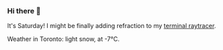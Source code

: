 ### Hi there :wave:

It's Saturday! I might be finally adding refraction to my [terminal raytracer](https://github.com/bewuethr/bash-raytracer).

Weather in Toronto: light snow, at -7°C.
